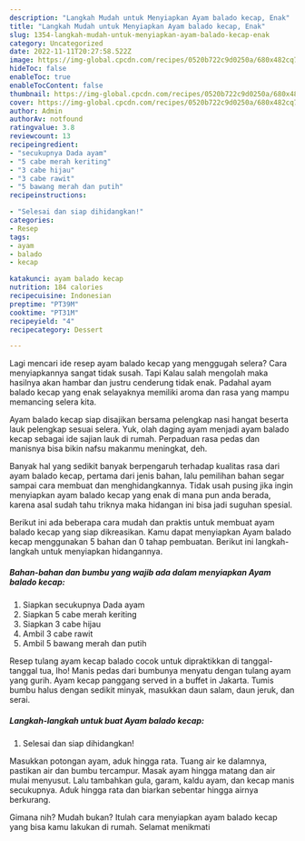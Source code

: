 ```yaml
---
description: "Langkah Mudah untuk Menyiapkan Ayam balado kecap, Enak"
title: "Langkah Mudah untuk Menyiapkan Ayam balado kecap, Enak"
slug: 1354-langkah-mudah-untuk-menyiapkan-ayam-balado-kecap-enak
category: Uncategorized
date: 2022-11-11T20:27:58.522Z
image: https://img-global.cpcdn.com/recipes/0520b722c9d0250a/680x482cq70/ayam-balado-kecap-foto-resep-utama.jpg
hideToc: false
enableToc: true
enableTocContent: false
thumbnail: https://img-global.cpcdn.com/recipes/0520b722c9d0250a/680x482cq70/ayam-balado-kecap-foto-resep-utama.jpg
cover: https://img-global.cpcdn.com/recipes/0520b722c9d0250a/680x482cq70/ayam-balado-kecap-foto-resep-utama.jpg
author: Admin
authorAv: notfound
ratingvalue: 3.8
reviewcount: 13
recipeingredient:
- "secukupnya Dada ayam"
- "5 cabe merah keriting"
- "3 cabe hijau"
- "3 cabe rawit"
- "5 bawang merah dan putih"
recipeinstructions:

- "Selesai dan siap dihidangkan!"
categories:
- Resep
tags:
- ayam
- balado
- kecap

katakunci: ayam balado kecap 
nutrition: 184 calories
recipecuisine: Indonesian
preptime: "PT39M"
cooktime: "PT31M"
recipeyield: "4"
recipecategory: Dessert

---
```



Lagi mencari ide resep ayam balado kecap yang menggugah selera? Cara menyiapkannya sangat tidak susah. Tapi Kalau salah mengolah maka hasilnya akan hambar dan justru cenderung tidak enak. Padahal ayam balado kecap yang enak selayaknya memiliki aroma dan rasa yang mampu memancing selera kita.


Ayam balado kecap siap disajikan bersama pelengkap nasi hangat beserta lauk pelengkap sesuai selera. Yuk, olah daging ayam menjadi ayam balado kecap sebagai ide sajian lauk di rumah. Perpaduan rasa pedas dan manisnya bisa bikin nafsu makanmu meningkat, deh.

Banyak hal yang sedikit banyak berpengaruh terhadap kualitas rasa dari ayam balado kecap, pertama dari jenis bahan, lalu pemilihan bahan segar sampai cara membuat dan menghidangkannya. Tidak usah pusing jika ingin menyiapkan ayam balado kecap yang enak di mana pun anda berada, karena asal sudah tahu triknya maka hidangan ini bisa jadi suguhan spesial.


Berikut ini ada beberapa cara mudah dan praktis untuk membuat ayam balado kecap yang siap dikreasikan. Kamu dapat menyiapkan Ayam balado kecap menggunakan 5 bahan dan 0 tahap pembuatan. Berikut ini langkah-langkah untuk menyiapkan hidangannya.

<!--inarticleads1-->

##### Bahan-bahan dan bumbu yang wajib ada dalam menyiapkan Ayam balado kecap:

1. Siapkan secukupnya Dada ayam
1. Siapkan 5 cabe merah keriting
1. Siapkan 3 cabe hijau
1. Ambil 3 cabe rawit
1. Ambil 5 bawang merah dan putih


Resep tulang ayam kecap balado cocok untuk dipraktikkan di tanggal-tanggal tua, lho! Manis pedas dari bumbunya menyatu dengan tulang ayam yang gurih. Ayam kecap panggang served in a buffet in Jakarta. Tumis bumbu halus dengan sedikit minyak, masukkan daun salam, daun jeruk, dan serai. 

<!--inarticleads2-->

##### Langkah-langkah untuk buat Ayam balado kecap:


1. Selesai dan siap dihidangkan!

Masukkan potongan ayam, aduk hingga rata. Tuang air ke dalamnya, pastikan air dan bumbu tercampur. Masak ayam hingga matang dan air mulai menyusut. Lalu tambahkan gula, garam, kaldu ayam, dan kecap manis secukupnya. Aduk hingga rata dan biarkan sebentar hingga airnya berkurang. 

Gimana nih? Mudah bukan? Itulah cara menyiapkan ayam balado kecap yang bisa kamu lakukan di rumah. Selamat menikmati
